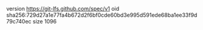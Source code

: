 version https://git-lfs.github.com/spec/v1
oid sha256:729d27a1e77fa4b672d2f6bf0cde60bd3e995d591ede68ba1ee33f9d79c740ec
size 1096
